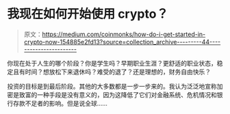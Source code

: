 # 我现在如何开始使用 crypto？

> 原文：<https://medium.com/coinmonks/how-do-i-get-started-in-crypto-now-154885e2fd13?source=collection_archive---------44----------------------->

你现在处于人生的哪个阶段？你是学生吗？早期职业生涯？更舒适的职业状态，稳定且有时间？想放松下来退休吗？难受的退了？还是理想的，财务自由快乐？

投资的目标是到最后阶段。其他的大多数都是一步一步来的。我认为泛泛地宣称加密是致富的一种手段是没有意义的，因为这降低了它们对金融系统、危机情况和银行存款不足者的影响。但是说全球……